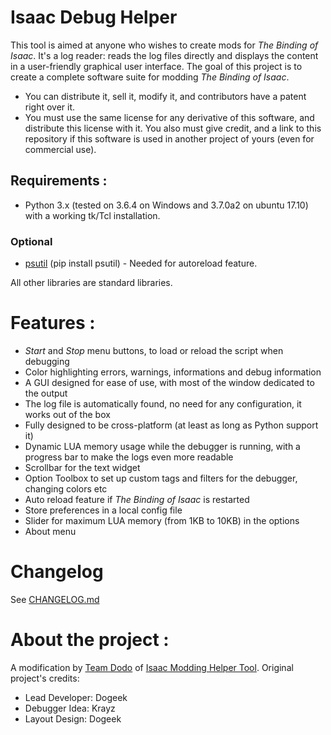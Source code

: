 # Isaac Debug Helper

This tool is aimed at anyone who wishes to create mods for *The Binding of Isaac*. It's a log reader: reads the log files directly and displays the content in a user-friendly graphical user interface. 
The goal of this project is to create a complete software suite for modding *The Binding of Isaac*.

[License]: GPL3.0.

* You can distribute it, sell it, modify it, and contributors have a patent right over it.
* You must use the same license for any derivative of this software, and distribute this license with it. You also must give credit, and a link to this repository if this software is used in another project of yours (even for commercial use).

## Requirements :

 - Python 3.x (tested on 3.6.4 on Windows and 3.7.0a2 on ubuntu 17.10) with a working tk/Tcl installation.
 
### Optional

 - [psutil] (pip install psutil) - Needed for autoreload feature.

 All other libraries are standard libraries.

# Features :

 - *Start* and *Stop* menu buttons, to load or reload the script when debugging
 - Color highlighting errors, warnings, informations and debug information
 - A GUI designed for ease of use, with most of the window dedicated to the output
 - The log file is automatically found, no need for any configuration, it works out of the box
 - Fully designed to be cross-platform (at least as long as Python support it)
 - Dynamic LUA memory usage while the debugger is running, with a progress bar to make the logs even more readable
 - Scrollbar for the text widget
 - Option Toolbox to set up custom tags and filters for the debugger, changing colors etc
 - Auto reload feature if *The Binding of Isaac* is restarted
 - Store preferences in a local config file
 - Slider for maximum LUA memory (from 1KB to 10KB) in the options
 - About menu

# Changelog
See [CHANGELOG.md]
# About the project :

A modification by [Team Dodo] of [Isaac Modding Helper Tool]. Original project's credits:
 - Lead Developer: Dogeek
 - Debugger Idea: Krayz
 - Layout Design: Dogeek

[CHANGELOG.md]: /CHANGELOG.md
[Isaac Modding Helper Tool]: https://github.com/Dogeek/isaac-debug-helper
[License]: https://github.com/Dogeek/isaac-debug-helper/issues/2
[psutil]: https://github.com/giampaolo/psutil
[Team Dodo]: https://github.com/teamdodo/
